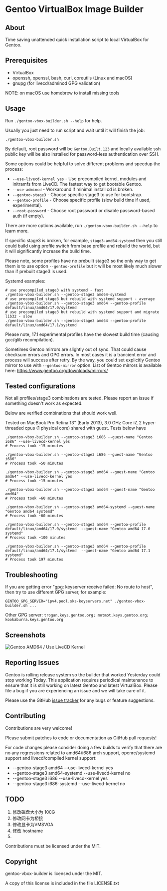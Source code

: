 # Gentoo VirtualBox Image Builder

## About

Time saving unattended quick installation script to local VirtualBox for Gentoo.

## Prerequisites

- VirtualBox
- openssh, openssl, bash, curl, coreutils (Linux and macOS)
- gnupg (for livecd/admincd GPG validation)

NOTE: on macOS use homebrew to install missing tools

## Usage

Run `./gentoo-vbox-builder.sh --help` for help.

Usually you just need to run script and wait until it will finish the job:

```shell
./gentoo-vbox-builder.sh
```

By default, root password will be `Gentoo.Built.123` and locally available ssh public
key will be also installed for password-less authentication over SSH.

Some options could be helpful to solve different problems and speedup the process:

- `--use-livecd-kernel yes` - Use precompiled kernel, modules and initramfs
  from LiveCD. The fastest way to get bootable Gentoo.
- `--use-admincd` - Workaround if minimal install cd is broken.
- `--gentoo-stage3` - Choose specific stage3 to use for bootstrap.
- `--gentoo-profile` - Choose specific profile (slow build time if used, experimental).
- `--root-password` - Choose root password or disable password-based auth (if empty).

There are more options available, run `./gentoo-vbox-builder.sh --help` to learn more.

If specific stage3 is broken, for example, `stage3-amd64-systemd` then you still
could build using profile switch from base profile and rebuild the world, but it
will significantly increase the build time.

Please note, some profiles have no prebuilt stage3 so the only way to get them
is to use option `--gentoo-profile` but it will be most likely much slower than
if prebuilt stage3 is used.

Systemd examples:

```shell
# use precompiled stage3 with systemd - fast
./gentoo-vbox-builder.sh --gentoo-stage3 amd64-systemd
# use precompiled stage3 but rebuild with systemd support - average
./gentoo-vbox-builder.sh --gentoo-stage3 amd64 --gentoo-profile default/linux/amd64/17.0/systemd
# use precompiled stage3 but rebuild with systemd support and migrate lib32 - slow
./gentoo-vbox-builder.sh --gentoo-stage3 amd64 --gentoo-profile default/linux/amd64/17.1/systemd
```

Please note, 17.1 experimental profiles have the slowest build time
(causing gcc/glib recompilation).

Sometimes Gentoo mirrors are slightly out of sync. That could cause checksum
errors and GPG errors. In most cases it is a trancient error and process will
success after retry. By the way, you could set explicitly Gentoo mirror to use
with `--gentoo-mirror` option. List of Gentoo mirrors is available here:
<https://www.gentoo.org/downloads/mirrors/>

## Tested configurations

Not all profiles/stage3 combinations are tested. Please report an issue if
something doesn't work as expected.

Below are verified combinations that should work well.

Tested on MacBook Pro Retina 13" (Early 2013), 3.0 GHz Core i7,
2 hyper-threaded cpus (1 physical core) shared with guest. Tests below have

```shell
./gentoo-vbox-builder.sh --gentoo-stage3 i686 --guest-name "Gentoo i686" --use-livecd-kernel yes
# Process took ~15 minutes
```

```shell
./gentoo-vbox-builder.sh --gentoo-stage3 i686 --guest-name "Gentoo i686"
# Process took ~50 minutes
```

```shell
./gentoo-vbox-builder.sh --gentoo-stage3 amd64 --guest-name "Gentoo amd64" --use-livecd-kernel yes
# Process took ~15 minutes
```

```shell
./gentoo-vbox-builder.sh --gentoo-stage3 amd64 --guest-name "Gentoo amd64"
# Process took ~60 minutes
```

```shell
./gentoo-vbox-builder.sh --gentoo-stage3 amd64-systemd --guest-name "Gentoo amd64 systemd"
# Process took ~60 minutes
```

```shell
./gentoo-vbox-builder.sh --gentoo-stage3 amd64 --gentoo-profile default/linux/amd64/17.0/systemd  --guest-name "Gentoo amd64 17.0 systemd"
# Process took ~100 minutes
```

```shell
./gentoo-vbox-builder.sh --gentoo-stage3 amd64 --gentoo-profile default/linux/amd64/17.1/systemd  --guest-name "Gentoo amd64 17.1 systemd"
# Process took 197 minutes
```

## Troubleshooting

If you are getting error "gpg: keyserver receive failed: No route to host", then
try to use different GPG server, for example:

```
GENTOO_GPG_SERVER="ipv4.pool.sks-keyservers.net" ./gentoo-vbox-builder.sh ...
```
Other GPG server: `trogan.keys.gentoo.org; motmot.keys.gentoo.org; kookaburra.keys.gentoo.org`
## Screenshots

![Gentoo AMD64 / Use LiveCD Kernel](./screenshots/gentoo-amd64-use-livecd-kernel.png?raw=true)

## Reporting Issues

Gentoo is rolling release system so the builder that worked Yesterday could stop
working Today. This application requires periodical maintenance to ensure that
it is still working on latest Gentoo and latest VirtualBox. Please file a bug if
you are experiencing an issue and we will take care of it.

Please use the GitHub [issue tracker](https://github.com/sormy/gentoo-vbox-builder/issues)
for any bugs or feature suggestions.

## Contributing

Contributions are very welcome!

Please submit patches to code or documentation as GitHub pull requests!

For code changes please consider doing a few builds to verify that there
are no any regressions related to amd64/i686 arch support, openrc/systemd support
and livecd/compiled kernel support:

- --gentoo-stage3 amd64 --use-livecd-kernel yes
- --gentoo-stage3 amd64-systemd --use-livecd-kernel no
- --gentoo-stage3 i686 --use-livecd-kernel yes
- --gentoo-stage3 i686-systemd --use-livecd-kernel no
## TODO
1. 修改磁盘大小为 100G
2. 修改网卡为桥接
3. 修改显卡为VMSVGA
4. 修改 hostname
5. 
Contributions must be licensed under the MIT.

## Copyright

gentoo-vbox-builder is licensed under the MIT.

A copy of this license is included in the file LICENSE.txt
